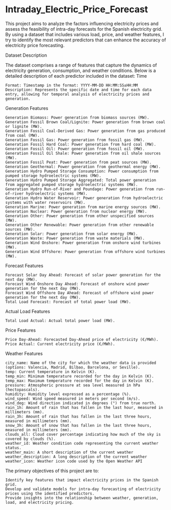 # Intraday_Electric_Price_Forecast
This project aims to analyze the factors influencing electricity prices and assess the feasibility of intra-day forecasts for the Spanish electricity grid. By using a dataset that includes various load, price, and weather features, I try  to identify the most relevant predictors that can enhance the accuracy of electricity price forecasting.

Dataset Description

The dataset comprises a range of features that capture the dynamics of electricity generation, consumption, and weather conditions. Below is a detailed description of each predictor included in the dataset:
Time

    Format: Timestamp in the format: YYYY-MM-DD HH:MM:SS±HH:MM
    Description: Represents the specific date and time for each data entry, allowing for temporal analysis of electricity prices and generation.
Generation Features

    Generation Biomass: Power generation from biomass sources (MW).
    Generation Fossil Brown Coal/Lignite: Power generation from brown coal or lignite (MW).
    Generation Fossil Coal-Derived Gas: Power generation from gas produced from coal (MW).
    Generation Fossil Gas: Power generation from fossil gas (MW).
    Generation Fossil Hard Coal: Power generation from hard coal (MW).
    Generation Fossil Oil: Power generation from fossil oil (MW).
    Generation Fossil Oil Shale: Power generation from oil shale sources (MW).
    Generation Fossil Peat: Power generation from peat sources (MW).
    Generation Geothermal: Power generation from geothermal energy (MW).
    Generation Hydro Pumped Storage Consumption: Power consumption from pumped storage hydroelectric systems (MW).
    Generation Hydro Pumped Storage Aggregated: Total power generation from aggregated pumped storage hydroelectric systems (MW).
    Generation Hydro Run-of-River and Poundage: Power generation from run-of-river hydroelectric systems (MW).
    Generation Hydro Water Reservoir: Power generation from hydroelectric systems with water reservoirs (MW).
    Generation Marine: Power generation from marine energy sources (MW).
    Generation Nuclear: Power generation from nuclear energy (MW).
    Generation Other: Power generation from other unspecified sources (MW).
    Generation Other Renewable: Power generation from other renewable sources (MW).
    Generation Solar: Power generation from solar energy (MW).
    Generation Waste: Power generation from waste materials (MW).
    Generation Wind Onshore: Power generation from onshore wind turbines (MW).
    Generation Wind Offshore: Power generation from offshore wind turbines (MW).

Forecast Features

    Forecast Solar Day Ahead: Forecast of solar power generation for the next day (MW).
    Forecast Wind Onshore Day Ahead: Forecast of onshore wind power generation for the next day (MW).
    Forecast Wind Offshore Day Ahead: Forecast of offshore wind power generation for the next day (MW).
    Total Load Forecast: Forecast of total power load (MW).

Actual Load Features

    Total Load Actual: Actual total power load (MW).

Price Features

    Price Day-Ahead: Forecasted Day-Ahead price of electricity (€/MWh).
    Price Actual: Current electricity price (€/MWh).

Weather Features

    city_name: Name of the city for which the weather data is provided (options: Valencia, Madrid, Bilbao, Barcelona, or Seville).
    temp: Current temperature in Kelvin (K).
    temp_min: Minimum temperature recorded for the day in Kelvin (K).
    temp_max: Maximum temperature recorded for the day in Kelvin (K).
    pressure: Atmospheric pressure at sea level measured in hPa (hectopascals).
    humidity: Humidity level expressed as a percentage (%).
    wind_speed: Wind speed measured in meters per second (m/s).
    wind_deg: Wind direction indicated in degrees (°) from true north.
    rain_1h: Amount of rain that has fallen in the last hour, measured in millimeters (mm).
    rain_3h: Amount of rain that has fallen in the last three hours, measured in millimeters (mm).
    snow_3h: Amount of snow that has fallen in the last three hours, measured in millimeters (mm).
    clouds_all: Cloud cover percentage indicating how much of the sky is covered by clouds (%).
    weather_id: Weather condition code representing the current weather status.
    weather_main: A short description of the current weather
    weather_description: A long description of the current weather
    weather_icon: Weather icon code used by the Open Weather API

The primary objectives of this project are to:

    Identify key features that impact electricity prices in the Spanish grid.
    Develop and validate models for intra-day forecasting of electricity prices using the identified predictors.
    Provide insights into the relationship between weather, generation, load, and electricity pricing.
